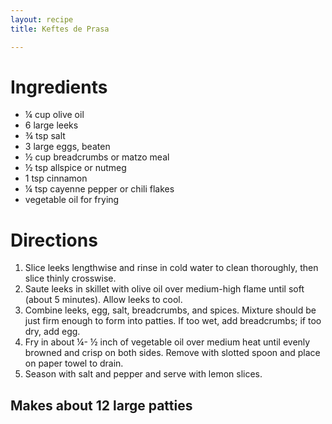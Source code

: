 ```yaml
---
layout: recipe
title: Keftes de Prasa

---
```


# Ingredients 

- ¼ cup olive oil
- 6 large leeks
- ¾ tsp salt
- 3 large eggs, beaten
- ½ cup breadcrumbs or matzo meal
- ½ tsp allspice or nutmeg
- 1 tsp cinnamon
- ¼ tsp cayenne pepper or chili flakes
- vegetable oil for frying

# Directions 

1. Slice leeks lengthwise and rinse in cold water to clean thoroughly, then slice thinly crosswise. 
2. Saute leeks in skillet with olive oil over medium-high flame until soft (about 5 minutes). Allow leeks to cool.  
3. Combine leeks, egg, salt, breadcrumbs, and spices. Mixture should be just firm enough to form into patties. If too wet, add breadcrumbs; if too dry, add egg. 
4. Fry in about ¼- ½ inch of vegetable oil over medium heat until evenly browned and crisp on both sides. Remove with slotted spoon and place on paper towel to drain. 
5. Season with salt and pepper and serve with lemon slices. 

## Makes about 12 large patties